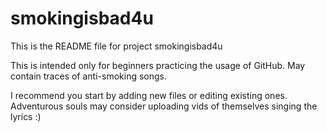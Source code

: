 # smokingisbad4u

This is the README file for project smokingisbad4u

This is intended only for beginners practicing the usage of GitHub. May contain traces of anti-smoking songs.

I recommend you start by adding new files or editing existing ones. Adventurous souls may consider uploading vids of themselves singing the lyrics :)
